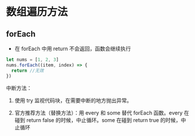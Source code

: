 # 数组遍历方法

## forEach

- 在 forEach 中用 return 不会返回，函数会继续执行

```js
let nums = [1, 2, 3]
nums.forEach((item, index) => {
  return //无效
})
```

中断方法：

1. 使用 try 监视代码块，在需要中断的地方抛出异常。

2. 官方推荐方法（替换方法）：用 every 和 some 替代 forEach 函数。every 在碰到 return false 的时候，中止循环。some 在碰到 return true 的时候，中止循环
